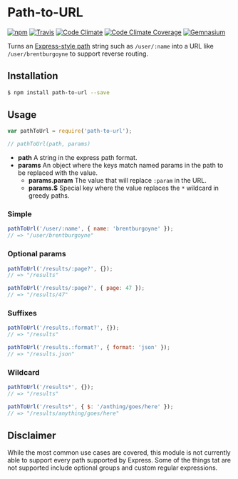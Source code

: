 # Path-to-URL

[![npm](http://img.shields.io/npm/v/path-to-url.svg?style=flat)](https://www.npmjs.org/package/path-to-url)
[![Travis](http://img.shields.io/travis/brentburgoyne/path-to-url.svg?style=flat)](https://travis-ci.org/brentburgoyne/path-to-url)
[![Code Climate](http://img.shields.io/codeclimate/github/brentburgoyne/path-to-url.svg?style=flat)](https://codeclimate.com/github/brentburgoyne/path-to-url)
[![Code Climate Coverage](http://img.shields.io/codeclimate/coverage/github/brentburgoyne/path-to-url.svg?style=flat)](https://codeclimate.com/github/brentburgoyne/path-to-url)
[![Gemnasium](http://img.shields.io/gemnasium/brentburgoyne/path-to-url.svg?style=flat)](https://gemnasium.com/brentburgoyne/path-to-url)

Turns an [Express-style path][1] string such as `/user/:name` into a URL like
`/user/brentburgoyne` to support reverse routing.

## Installation

```bash
$ npm install path-to-url --save
```

## Usage

```js
var pathToUrl = require('path-to-url');

// pathToUrl(path, params)
```

- **path** A string in the express path format.
- **params** An object where the keys match named params in the path to be
replaced with the value.
    - **params.param** The value that will replace `:param` in the
    URL.
    - **params.$** Special key where the value replaces the `*` wildcard in
    greedy paths.

### Simple

```js
pathToUrl('/user/:name', { name: 'brentburgoyne' });
// => "/user/brentburgoyne"
```

### Optional params

```js
pathToUrl('/results/:page?', {});
// => "/results"

pathToUrl('/results/:page?', { page: 47 });
// => "/results/47"
```

### Suffixes

```js
pathToUrl('/results.:format?', {});
// => "/results"

pathToUrl('/results.:format?', { format: 'json' });
// => "/results.json"
```

### Wildcard

```js
pathToUrl('/results*', {});
// => "/results"

pathToUrl('/results*', { $: '/anthing/goes/here' });
// => "/results/anything/goes/here"
```

## Disclaimer

While the most common use cases are covered, this module is not currently able
to support every path supported by Express. Some of the things tat are not
supported include optional groups and custom regular expressions.

[1]: https://github.com/component/path-to-regexp#readme
